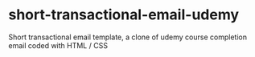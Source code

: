 # short-transactional-email-udemy
Short transactional email template, a clone of udemy course completion email coded with HTML / CSS
